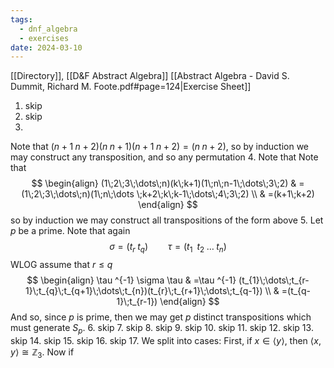 ```yaml
---
tags:
  - dnf_algebra
  - exercises
date: 2024-03-10
---
```

[[Directory]], [[D&F Abstract Algebra]]
[[Abstract Algebra - David S. Dummit, Richard M. Foote.pdf#page=124|Exercise Sheet]]
1. skip
2. skip
3. 
Note that ${} (n+1\;n+2)(n\;n+1)(n+1\;n+2) =(n\;n+2) {}$, so by induction we may construct any transposition, and so any permutation
4. 
Note that
Note that
$$
\begin{align}
 (1\;2\;3\;\dots\;n)(k\;k+1)(1\;n\;n-1\;\dots\;3\;2) & =(1\;2\;3\;\dots\;n)(1\;n\;\dots \;k+2\;k\;k-1\;\dots\;4\;3\;2) \\
 & =(k+1\;k+2)
 \end{align}
$$
so by induction we may construct all transpositions of the form above
5. 
Let ${} p$ be a prime. Note that again 
$$
\sigma=(t_{r}\;t_{q})\qquad \tau=(t_{1}\;\;t_{2}\;\dots\;t_{n})
$$
WLOG assume that ${} r\leq q {}$
$$
\begin{align}
 \tau ^{-1} \sigma \tau & =\tau ^{-1} (t_{1}\;\dots\;t_{r-1}\;t_{q}\;t_{q+1}\;\dots\;t_{n})(t_{r}\;t_{r+1}\;\dots\;t_{q-1})   \\
 & =(t_{q-1}\;t_{r-1})
 \end{align}
$$
And so, since $p {}$ is prime, then we may get $p$ distinct transpositions which must generate ${} S_{p} {}$.
6. skip
7. skip
8. skip
9. skip
10. skip
11. skip
12. skip
13. skip
14. skip
15. skip
16. skip
17. 
We split into cases:
First, if ${} x \in \langle y \rangle  {}$, then ${} \langle x,\, y \rangle \cong \mathbb{Z}_{3} {}$. 
Now if 

